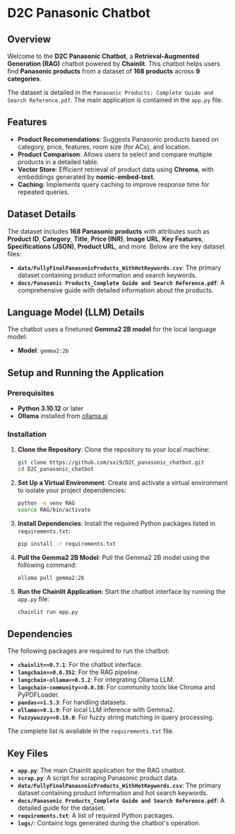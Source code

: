 
# D2C Panasonic Chatbot

## Overview

Welcome to the **D2C Panasonic Chatbot**, a **Retrieval-Augmented Generation (RAG)** chatbot powered by **Chainlit**. This chatbot helps users find **Panasonic products** from a dataset of **168 products** across **9 categories**. 

The dataset is detailed in the `Panasonic Products: Complete Guide and Search Reference.pdf`. The main application is contained in the `app.py` file.

## Features

- **Product Recommendations**: Suggests Panasonic products based on category, price, features, room size (for ACs), and location.
- **Product Comparison**: Allows users to select and compare multiple products in a detailed table.
- **Vector Store**: Efficient retrieval of product data using **Chroma**, with embeddings generated by **nomic-embed-text**.
- **Caching**: Implements query caching to improve response time for repeated queries.

## Dataset Details

The dataset includes **168 Panasonic products** with attributes such as **Product ID**, **Category**, **Title**, **Price (INR)**, **Image URL**, **Key Features**, **Specifications (JSON)**, **Product URL**, and more. Below are the key dataset files:

- **`data/FullyFinalPanasonicProducts_WithHotKeywords.csv`**: The primary dataset containing product information and search keywords.
- **`docs/Panasonic Products_Complete Guide and Search Reference.pdf`**: A comprehensive guide with detailed information about the products.

## Language Model (LLM) Details

The chatbot uses a finetuned **Gemma2 2B model** for the local language model:

- **Model**: `gemma2:2b`

## Setup and Running the Application

### Prerequisites

- **Python 3.10.12** or later
- **Ollama** installed from [ollama.ai](https://ollama.ai)

### Installation

1. **Clone the Repository**:
   Clone the repository to your local machine:
   ```bash
   git clone https://github.com/sxi9/D2C_panasonic_chatbot.git
   cd D2C_panasonic_chatbot
   ````

2. **Set Up a Virtual Environment**:
   Create and activate a virtual environment to isolate your project dependencies:

   ```bash
   python -m venv RAG
   source RAG/bin/activate
   ```

3. **Install Dependencies**:
   Install the required Python packages listed in `requirements.txt`:

   ```bash
   pip install -r requirements.txt
   ```


5. **Pull the Gemma2 2B Model**:
   Pull the Gemma2 2B model using the following command:

   ```bash
   ollama pull gemma2:2b
   ```

6. **Run the Chainlit Application**:
   Start the chatbot interface by running the `app.py` file:

   ```bash
   chainlit run app.py
   ```

## Dependencies

The following packages are required to run the chatbot:

* **`chainlit==0.7.1`**: For the chatbot interface.
* **`langchain==0.0.352`**: For the RAG pipeline.
* **`langchain-ollama==0.3.2`**: For integrating Ollama LLM.
* **`langchain-community==0.0.38`**: For community tools like Chroma and PyPDFLoader.
* **`pandas==1.5.3`**: For handling datasets.
* **`ollama==0.1.9`**: For local LLM inference with Gemma2.
* **`fuzzywuzzy==0.18.0`**: For fuzzy string matching in query processing.

The complete list is available in the `requirements.txt` file.

## Key Files

* **`app.py`**: The main Chainlit application for the RAG chatbot.
* **`scrap.py`**: A script for scraping Panasonic product data.
* **`data/FullyFinalPanasonicProducts_WithHotKeywords.csv`**: The primary dataset containing product information and hot search keywords.
* **`docs/Panasonic Products_Complete Guide and Search Reference.pdf`**: A detailed guide for the dataset.
* **`requirements.txt`**: A list of required Python packages.
* **`logs/`**: Contains logs generated during the chatbot's operation.

